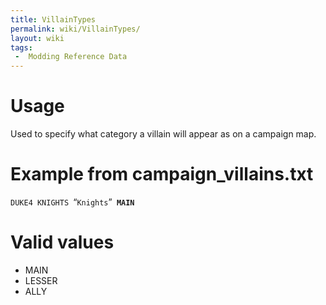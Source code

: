 ```yaml
---
title: VillainTypes
permalink: wiki/VillainTypes/
layout: wiki
tags:
 -  Modding Reference Data
---
```


Usage
=====

Used to specify what category a villain will appear as on a campaign
map.

Example from campaign\_villains.txt
===================================

`DUKE4 KNIGHTS `“`Knights`”` `**`MAIN`**

Valid values
============

-   MAIN
-   LESSER
-   ALLY

